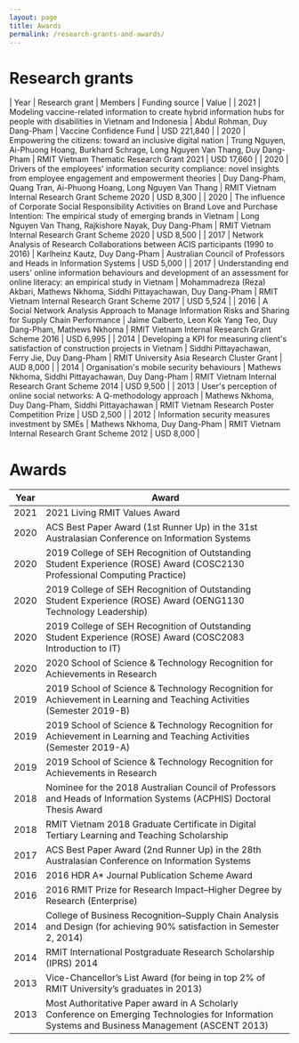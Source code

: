 ```yaml
---
layout: page
title: Awards
permalink: /research-grants-and-awards/
---
```


# Research grants
| Year | Research grant | Members | Funding source | Value |
| 2021 | Modeling vaccine-related information to create hybrid information hubs for people with disabilities in Vietnam and Indonesia | Abdul Rohman, Duy Dang-Pham | Vaccine Confidence Fund | USD 221,840 |
| 2020 | Empowering the citizens: toward an inclusive digital nation | Trung Nguyen, Ai-Phuong Hoang, Burkhard Schrage, Long Nguyen Van Thang, Duy Dang-Pham | RMIT Vietnam Thematic Research Grant 2021 | USD 17,660 |
| 2020 | Drivers of the employees' information security compliance: novel insights from employee engagement and empowerment theories | Duy Dang-Pham, Quang Tran, Ai-Phuong Hoang, Long Nguyen Van Thang | RMIT Vietnam Internal Research Grant Scheme 2020  | USD 8,300 |
| 2020 | The influence of Corporate Social Responsibility Activities on Brand Love and Purchase Intention: The empirical study of emerging brands in Vietnam | Long Nguyen Van Thang, Rajkishore Nayak, Duy Dang-Pham | RMIT Vietnam Internal Research Grant Scheme 2020  | USD 8,500 |
| 2017 | Network Analysis of Research Collaborations between ACIS participants (1990 to 2016) | Karlheinz Kautz, Duy Dang-Pham | Australian Council of Professors and Heads in Information Systems | USD 5,000 |
| 2017 | Understanding end users' online information behaviours and development of an assessment for online literacy: an empirical study in Vietnam | Mohammadreza (Reza) Akbari, Mathews Nkhoma, Siddhi Pittayachawan, Duy Dang-Pham | RMIT Vietnam Internal Research Grant Scheme 2017 | USD 5,524 |
| 2016 | A Social Network Analysis Approach to Manage Information Risks and Sharing for Supply Chain Performance | Jaime Calberto, Leon Kok Yang Teo, Duy Dang-Pham, Mathews Nkhoma | RMIT Vietnam Internal Research Grant Scheme 2016 | USD 6,995 |
| 2014 | Developing a KPI for measuring client's satisfaction of construction projects in Vietnam | Siddhi Pittayachawan, Ferry Jie, Duy Dang-Pham | RMIT University Asia Research Cluster Grant | AUD 8,000 |
| 2014 | Organisation's mobile security behaviours | Mathews Nkhoma, Siddhi Pittayachawan, Duy Dang-Pham | RMIT Vietnam Internal Research Grant Scheme 2014 | USD 9,500 |
| 2013 | User's perception of online social networks: A Q-methodology approach | Mathews Nkhoma, Duy Dang-Pham, Siddhi Pittayachawan | RMIT Vietnam Research Poster Competition Prize | USD 2,500 |
| 2012 | Information security measures investment by SMEs | Mathews Nkhoma, Duy Dang-Pham | RMIT Vietnam Internal Research Grant Scheme 2012 | USD 8,000 |

# Awards

| Year | Award |
| ---- | ----- |
| 2021 | 2021 Living RMIT Values Award |
| 2020 | ACS Best Paper Award (1st Runner Up) in the 31st Australasian Conference on Information Systems |
| 2020 | 2019 College of SEH Recognition of Outstanding Student Experience (ROSE) Award (COSC2130 Professional Computing Practice) |
| 2020 | 2019 College of SEH Recognition of Outstanding Student Experience (ROSE) Award (OENG1130 Technology Leadership) |
| 2020 | 2019 College of SEH Recognition of Outstanding Student Experience (ROSE) Award (COSC2083 Introduction to IT) |
| 2020 | 2020 School of Science &amp; Technology Recognition for Achievements in Research |
| 2019 | 2019 School of Science &amp; Technology Recognition for Achievement in Learning and Teaching Activities (Semester 2019-B) |
| 2019 | 2019 School of Science &amp; Technology Recognition for Achievement in Learning and Teaching Activities (Semester 2019-A) |
| 2019 | 2019 School of Science &amp; Technology Recognition for Achievements in Research |
| 2018 | Nominee for the 2018 Australian Council of Professors and Heads of Information Systems (ACPHIS) Doctoral Thesis Award |
| 2018 | RMIT Vietnam 2018 Graduate Certificate in Digital Tertiary Learning and Teaching Scholarship |
| 2017 | ACS Best Paper Award (2nd Runner Up) in the 28th Australasian Conference on Information Systems |
| 2016 | 2016 HDR A* Journal Publication Scheme Award |
| 2016 | 2016 RMIT Prize for Research Impact–Higher Degree by Research (Enterprise) |
| 2014 | College of Business Recognition–Supply Chain Analysis and Design (for achieving 90% satisfaction in Semester 2, 2014) |
| 2014 | RMIT International Postgraduate Research Scholarship (IPRS) 2014 |
| 2013 | Vice-Chancellor’s List Award (for being in top 2% of RMIT University’s graduates in 2013) |
| 2013 | Most Authoritative Paper award in A Scholarly Conference on Emerging Technologies for Information Systems and Business Management (ASCENT 2013) |